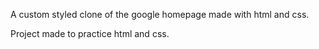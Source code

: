 A custom styled clone of the google homepage made with html and css.

Project made to practice html and css.
